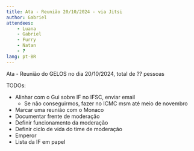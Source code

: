 ```yaml
---
title: Ata - Reunião 20/10/2024 - via Jitsi
author: Gabriel
attendees:
    - Luana
    - Gabriel
    - Furry
    - Natan
    - ?
lang: pt-BR
---
```


Ata - Reunião do GELOS no dia 20/10/2024, total de ?? pessoas

TODOs:
- Alinhar com o Gui sobre IF no IFSC, enviar email
     - Se não conseguirmos, fazer no ICMC msm até meio de novembro
- Marcar uma reunião com o Monaco
- Documentar frente de moderação
- Definir funcionamento da moderação
- Definir ciclo de vida do time de moderação
- Emperor
- Lista da IF em papel
